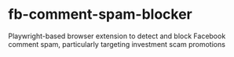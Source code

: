 # fb-comment-spam-blocker
Playwright-based browser extension to detect and block Facebook comment spam, particularly targeting investment scam promotions
